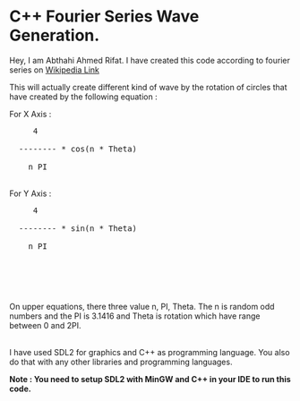 # C++ Fourier Series Wave Generation.

Hey, I am Abthahi Ahmed Rifat. I have created this code according to fourier series on <a href="https://en.wikipedia.org/wiki/Fourier_series#:~:text=A%20Fourier%20series%20(%2F%CB%88f,be%20determined%20using%20harmonic%20analysis.">Wikipedia Link</a>

This will actually create different kind of wave by the rotation of circles that have created by the following equation : 

For X Axis : <br>
<pre>
     4 <br>
  -------- * cos(n * Theta) <br>
    n PI
</pre>
 <br>
For Y Axis :  <br>
<pre>
     4  <br>
  -------- * sin(n * Theta) <br>
    n PI <br>
  
</pre> <br>

On upper equations, there three value n, PI, Theta. The n is random odd numbers and the PI is 3.1416 and Theta is rotation which have range between 0 and 2PI.

<br>
I have used SDL2 for graphics and C++ as programming language. You also do that with any other libraries and programming languages.

<strong>Note : You need to setup SDL2 with MinGW and C++ in your IDE to run this code.</strong> 
